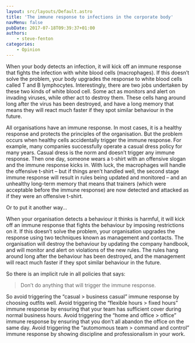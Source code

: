 ```yaml
---
layout: src/layouts/Default.astro
title: 'The immune response to infections in the corporate body'
navMenu: false
pubDate: 2017-07-18T09:39:37+01:00
authors:
    - steve-fenton
categories:
    - Opinion
---
```


When your body detects an infection, it will kick off an immune response that fights the infection with white blood cells (macrophages). If this doesn’t solve the problem, your body upgrades the response to white blood cells called T and B lymphocytes. Interestingly, there are two jobs undertaken by these two kinds of white blood cell. Some act as monitors and alert on invading viruses, while other act to destroy them. These cells hang around long after the virus has been destroyed, and have a long memory that means they will react much faster if they spot similar behaviour in the future.

All organisations have an immune response. In most cases, it is a healthy response and protects the principles of the organisation. But the problem occurs when healthy cells accidentally trigger the immune response. For example, many companies successfully operate a casual dress policy for many years. Casual dress is the norm and doesn’t trigger any immune response. Then one day, someone wears a t-shirt with an offensive slogan and the immune response kicks in. With luck, the macrophages will handle the offensive t-shirt – but if things aren’t handled well, the second stage immune response will result in rules being updated and monitored – and an unhealthy long-term memory that means that trainers (which were acceptable before the immune response) are now detected and attacked as if they were an offensive t-shirt.

Or to put it another way…

When your organisation detects a behaviour it thinks is harmful, it will kick off an immune response that fights the behaviour by imposing restrictions on it. If this doesn’t solve the problem, your organisation upgrades the response using two techniques known as management and contacts. The organisation will destroy the behaviour by updating the company handbook, and will monitor and alert on violations of the new rules. The rules hang around long after the behaviour has been destroyed, and the management will react much faster if they spot similar behaviour in the future.

So there is an implicit rule in all policies that says:

> Don’t do anything that will trigger the immune response.

So avoid triggering the “casual > business casual” immune response by choosing outfits well. Avoid triggering the “flexible hours > fixed hours” immune response by ensuring that your team has sufficient cover during normal business hours. Avoid triggering the “home and office > office” immune response by ensuring that you don’t all abandon the office on the same day. Avoid triggering the “automomous team > command and control” immune response by showing discipline and professionalism in your work.